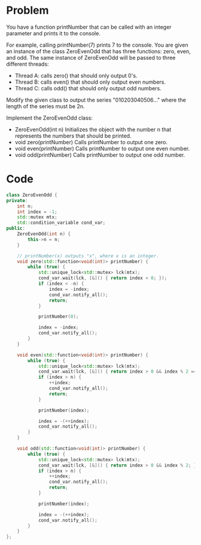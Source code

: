 # Problem

You have a function printNumber that can be called with an integer parameter and prints it to the console.

For example, calling printNumber(7) prints 7 to the console.
You are given an instance of the class ZeroEvenOdd that has three functions: zero, even, and odd. The same instance of ZeroEvenOdd will be passed to three different threads:

 - Thread A: calls zero() that should only output 0's.
 - Thread B: calls even() that should only output even numbers.
 - Thread C: calls odd() that should only output odd numbers.

Modify the given class to output the series "010203040506..." where the length of the series must be 2n.

Implement the ZeroEvenOdd class:

 - ZeroEvenOdd(int n) Initializes the object with the number n that represents the numbers that should be printed.
 - void zero(printNumber) Calls printNumber to output one zero.
 - void even(printNumber) Calls printNumber to output one even number.
 - void odd(printNumber) Calls printNumber to output one odd number.

# Code
```cpp
class ZeroEvenOdd {
private:
    int n;
    int index = -1;
    std::mutex mtx;
    std::condition_variable cond_var;
public:
    ZeroEvenOdd(int n) {
        this->n = n;
    }

    // printNumber(x) outputs "x", where x is an integer.
    void zero(std::function<void(int)> printNumber) {
        while (true) {
            std::unique_lock<std::mutex> lck(mtx);
            cond_var.wait(lck, [&]() { return index < 0; });
            if (index < -n) {
                index = -index;
                cond_var.notify_all();
                return;
            }

            printNumber(0);

            index = -index;
            cond_var.notify_all();
        }
    }

    void even(std::function<void(int)> printNumber) {
        while (true) {
            std::unique_lock<std::mutex> lck(mtx);
            cond_var.wait(lck, [&]() { return index > 0 && index % 2 == 0; });
            if (index > n) {
                ++index;
                cond_var.notify_all();
                return;
            }

            printNumber(index);

            index = -(++index);
            cond_var.notify_all();
        }
    }

    void odd(std::function<void(int)> printNumber) {
        while (true) {
            std::unique_lock<std::mutex> lck(mtx);
            cond_var.wait(lck, [&]() { return index > 0 && index % 2; });
            if (index > n) {
                ++index;
                cond_var.notify_all();
                return;
            }

            printNumber(index);

            index = -(++index);
            cond_var.notify_all();
        }
    }
};

```